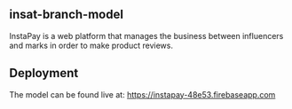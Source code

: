 ## insat-branch-model
InstaPay is a web platform that manages the business between influencers and marks in order to make product reviews.

## Deployment
The model can be found live at:
https://instapay-48e53.firebaseapp.com
